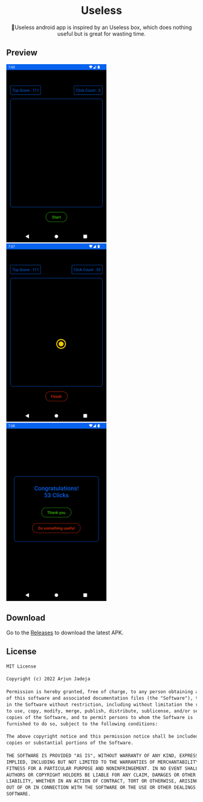 <h1 align="center">Useless</h1>

<p align="center">  
👾Useless android app is inspired by an Useless box, which does nothing useful but is great for wasting time.</p>

## Preview
<p float="left">
  <img src="assets/first_screen.png" width="265" /> 
  <img src="assets/second_screen.png" width="265" /> 
  <img src="assets/third_screen.png" width="265" /> 
</p>

## Download
Go to the [Releases](https://github.com/ArjunJadeja/Useless/releases) to download the latest APK.


## License
```xml
MIT License

Copyright (c) 2022 Arjun Jadeja

Permission is hereby granted, free of charge, to any person obtaining a copy
of this software and associated documentation files (the "Software"), to deal
in the Software without restriction, including without limitation the rights
to use, copy, modify, merge, publish, distribute, sublicense, and/or sell
copies of the Software, and to permit persons to whom the Software is
furnished to do so, subject to the following conditions:

The above copyright notice and this permission notice shall be included in all
copies or substantial portions of the Software.

THE SOFTWARE IS PROVIDED "AS IS", WITHOUT WARRANTY OF ANY KIND, EXPRESS OR
IMPLIED, INCLUDING BUT NOT LIMITED TO THE WARRANTIES OF MERCHANTABILITY,
FITNESS FOR A PARTICULAR PURPOSE AND NONINFRINGEMENT. IN NO EVENT SHALL THE
AUTHORS OR COPYRIGHT HOLDERS BE LIABLE FOR ANY CLAIM, DAMAGES OR OTHER
LIABILITY, WHETHER IN AN ACTION OF CONTRACT, TORT OR OTHERWISE, ARISING FROM,
OUT OF OR IN CONNECTION WITH THE SOFTWARE OR THE USE OR OTHER DEALINGS IN THE
SOFTWARE.
```
